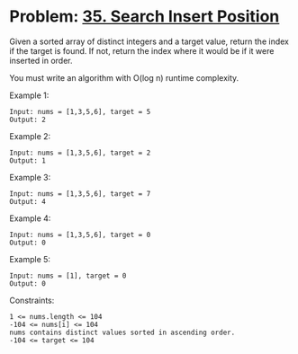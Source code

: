 # Problem: [35. Search Insert Position](https://leetcode.com/problems/search-insert-position/)

Given a sorted array of distinct integers and a target value, return the index if the target is found. If not, return the index where it would be if it were inserted in order.

You must write an algorithm with O(log n) runtime complexity.

Example 1:
````
Input: nums = [1,3,5,6], target = 5
Output: 2
````

Example 2:
````
Input: nums = [1,3,5,6], target = 2
Output: 1
````

Example 3:
````
Input: nums = [1,3,5,6], target = 7
Output: 4
````

Example 4:
````
Input: nums = [1,3,5,6], target = 0
Output: 0
````

Example 5:
````
Input: nums = [1], target = 0
Output: 0
````

Constraints:
````
1 <= nums.length <= 104
-104 <= nums[i] <= 104
nums contains distinct values sorted in ascending order.
-104 <= target <= 104
````